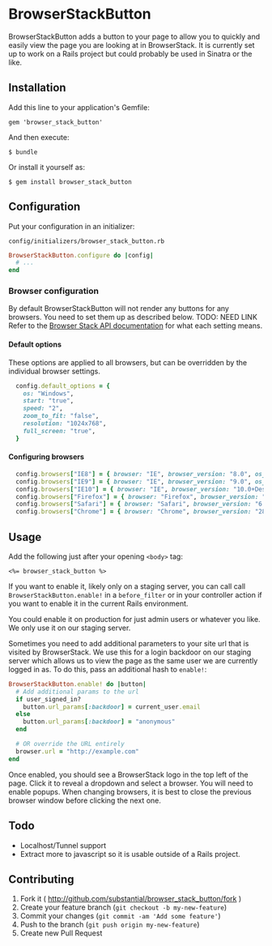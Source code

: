 # BrowserStackButton

BrowserStackButton adds a button to your page to allow you to quickly and
easily view the page you are looking at in BrowserStack. It is currently set up
to work on a Rails project but could probably be used in Sinatra or the like.

## Installation

Add this line to your application's Gemfile:

    gem 'browser_stack_button'

And then execute:

    $ bundle

Or install it yourself as:

    $ gem install browser_stack_button

## Configuration

Put your configuration in an initializer:

`config/initializers/browser_stack_button.rb`

```ruby
BrowserStackButton.configure do |config|
  # ...
end
```

### Browser configuration

By default BrowserStackButton will not render any buttons for any browsers.
You need to set them up as described below.
TODO: NEED LINK
Refer to the [Browser Stack API documentation]() for what each setting means.

#### Default options

These options are applied to all browsers, but can be overridden by the
individual browser settings.

```ruby
  config.default_options = {
    os: "Windows",
    start: "true",
    speed: "2",
    zoom_to_fit: "false",
    resolution: "1024x768",
    full_screen: "true",
  }
```

#### Configuring browsers

```ruby
  config.browsers["IE8"] = { browser: "IE", browser_version: "8.0", os_version: "7" }
  config.browsers["IE9"] = { browser: "IE", browser_version: "9.0", os_version: "7" }
  config.browsers["IE10"] = { browser: "IE", browser_version: "10.0+Desktop", os_version: "8" }
  config.browsers["Firefox"] = { browser: "Firefox", browser_version: "22.0", os_version: "7" }
  config.browsers["Safari"] = { browser: "Safari", browser_version: "6.0", os: "OS X", os_version: "Mountain Lion" }
  config.browsers["Chrome"] = { browser: "Chrome", browser_version: "28.0", os_version: "7" }
```

## Usage

Add the following just after your opening `<body>` tag:

```erb
<%= browser_stack_button %>
```

If you want to enable it, likely only on a staging server, you can call
call `BrowserStackButton.enable!` in a `before_filter` or in your controller
action if you want to enable it in the current Rails environment.

You could enable it on production for just admin users or whatever you like. We
only use it on our staging server.

Sometimes you need to add additional parameters to your site url that is
visited by BrowserStack. We use this for a login backdoor on our staging server
which allows us to view the page as the same user we are currently logged in
as. To do this, pass an additional hash to `enable!`:

```ruby
BrowserStackButton.enable! do |button|
  # Add additional params to the url
  if user_signed_in?
    button.url_params[:backdoor] = current_user.email
  else
    button.url_params[:backdoor] = "anonymous"
  end

  # OR override the URL entirely
  browser.url = "http://example.com"
end
```

Once enabled, you should see a BrowserStack logo in the top left of the page.
Click it to reveal a dropdown and select a browser. You will need to enable
popups. When changing browsers, it is best to close the previous browser window
before clicking the next one.

## Todo

* Localhost/Tunnel support
* Extract more to javascript so it is usable outside of a Rails project.

## Contributing

1. Fork it ( http://github.com/substantial/browser_stack_button/fork )
2. Create your feature branch (`git checkout -b my-new-feature`)
3. Commit your changes (`git commit -am 'Add some feature'`)
4. Push to the branch (`git push origin my-new-feature`)
5. Create new Pull Request

